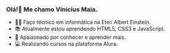 
### Olá!👋 Me chamo Vinícius Maia.

- 👨‍💻 Faço técnico em informática na Etec Albert Einstein.
- 📚 Atualmente estou aprendendo HTML5, CSS3 e JavaScript.
- 🤩 Apaixonado por conhecer e aprender mais.
- 💻 Realizando cursos na plataforma Alura.

